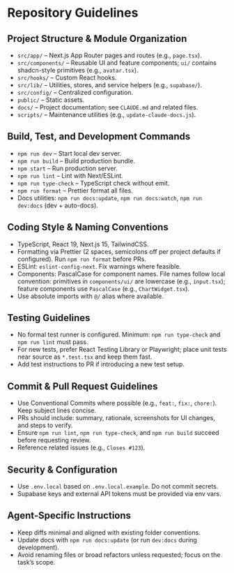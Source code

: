 # Repository Guidelines

## Project Structure & Module Organization
- `src/app/` – Next.js App Router pages and routes (e.g., `page.tsx`).
- `src/components/` – Reusable UI and feature components; `ui/` contains shadcn-style primitives (e.g., `avatar.tsx`).
- `src/hooks/` – Custom React hooks.
- `src/lib/` – Utilities, stores, and service helpers (e.g., `supabase/`).
- `src/config/` – Centralized configuration.
- `public/` – Static assets.
- `docs/` – Project documentation; see `CLAUDE.md` and related files.
- `scripts/` – Maintenance utilities (e.g., `update-claude-docs.js`).

## Build, Test, and Development Commands
- `npm run dev` – Start local dev server.
- `npm run build` – Build production bundle.
- `npm start` – Run production server.
- `npm run lint` – Lint with Next/ESLint.
- `npm run type-check` – TypeScript check without emit.
- `npm run format` – Prettier format all files.
- Docs utilities: `npm run docs:update`, `npm run docs:watch`, `npm run dev:docs` (dev + auto-docs).

## Coding Style & Naming Conventions
- TypeScript, React 19, Next.js 15, TailwindCSS.
- Formatting via Prettier (2 spaces, semicolons off per project defaults if configured). Run `npm run format` before PRs.
- ESLint: `eslint-config-next`. Fix warnings where feasible.
- Components: PascalCase for component names. File names follow local convention: primitives in `components/ui/` are lowercase (e.g., `input.tsx`); feature components use `PascalCase` (e.g., `ChartWidget.tsx`).
- Use absolute imports with `@/` alias where available.

## Testing Guidelines
- No formal test runner is configured. Minimum: `npm run type-check` and `npm run lint` must pass.
- For new tests, prefer React Testing Library or Playwright; place unit tests near source as `*.test.tsx` and keep them fast.
- Add test instructions to PR if introducing a new test setup.

## Commit & Pull Request Guidelines
- Use Conventional Commits where possible (e.g., `feat:`, `fix:`, `chore:`). Keep subject lines concise.
- PRs should include: summary, rationale, screenshots for UI changes, and steps to verify.
- Ensure `npm run lint`, `npm run type-check`, and `npm run build` succeed before requesting review.
- Reference related issues (e.g., `Closes #123`).

## Security & Configuration
- Use `.env.local` based on `.env.local.example`. Do not commit secrets.
- Supabase keys and external API tokens must be provided via env vars.

## Agent-Specific Instructions
- Keep diffs minimal and aligned with existing folder conventions.
- Update docs with `npm run docs:update` (or run `dev:docs` during development).
- Avoid renaming files or broad refactors unless requested; focus on the task’s scope.

